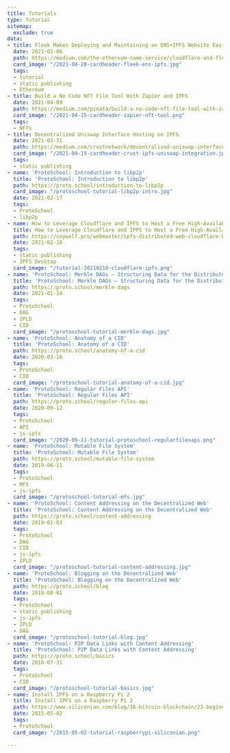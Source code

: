 ```yaml
---
title: Tutorials
type: Tutorial
sitemap:
  exclude: true
data:
- title: Fleek Makes Deploying and Maintaining an ENS+IPFS Website Easier than Ever
  date: 2021-02-06
  path: https://medium.com/the-ethereum-name-service/cloudflare-and-fleek-make-ens-ipfs-site-deployment-as-easy-as-ever-262c990a7514
  card_image: "/2021-04-20-cardheader-fleek-ens-ipfs.jpg"
  tags:
  - tutorial
  - static publishing
  - Ethereum
- title: Build a No Code NFT File Tool With Zapier and IPFS
  date: 2021-04-09
  path: https://medium.com/pinata/build-a-no-code-nft-file-tool-with-zapier-and-ipfs-9bd44a3b23b7
  card_image: "/2021-04-15-cardheader-zapier-nft-tool.png"
  tags:
  - NFTs
- title: Decentralized Uniswap Interface Hosting on IPFS
  date: 2021-03-31
  path: https://medium.com/crustnetwork/decentralized-uniswap-interface-hosting-on-ipfs-18a78d1209ac
  card_image: "/2021-04-15-cardheader-crust-ipfs-uniswap-integration.jpg"
  tags:
  - static publishing
- name: 'ProtoSchool: Introduction to libp2p'
  title: 'ProtoSchool: Introduction to libp2p'
  path: https://proto.school/introduction-to-libp2p
  card_image: "/protoschool-tutorial-libp2p-intro.jpg"
  date: 2021-02-17
  tags:
  - ProtoSchool
  - libp2p
- name: How to Leverage Cloudflare and IPFS to Host a Free High-Availability Site
  title: How to Leverage Cloudflare and IPFS to Host a Free High-Availability Site
  path: https://coywolf.pro/webmaster/ipfs-distributed-web-cloudflare-host-site/
  date: 2021-02-10
  tags:
  - static publishing
  - IPFS Desktop
  card_image: "/tutorial-20210210-cloudflare-ipfs.png"
- name: 'ProtoSchool: Merkle DAGs — Structuring Data for the Distributed Web'
  title: 'ProtoSchool: Merkle DAGs — Structuring Data for the Distributed Web'
  path: https://proto.school/merkle-dags
  date: 2021-01-14
  tags:
  - ProtoSchool
  - DAG
  - IPLD
  - CID
  card_image: "/protoschool-tutorial-merkle-dags.jpg"
- name: 'ProtoSchool: Anatomy of a CID'
  title: 'ProtoSchool: Anatomy of a CID'
  path: https://proto.school/anatomy-of-a-cid
  date: 2020-03-16
  tags:
  - ProtoSchool
  - CID
  card_image: "/protoschool-tutorial-anatomy-of-a-cid.jpg"
- name: 'ProtoSchool: Regular Files API'
  title: 'ProtoSchool: Regular Files API'
  path: https://proto.school/regular-files-api
  date: 2020-09-12
  tags:
  - ProtoSchool
  - API
  - js-ipfs
  card_image: "/2020-09-11-tutorial-protoschool-regularfilesapi.png"
- name: 'ProtoSchool: Mutable File System'
  title: 'ProtoSchool: Mutable File System'
  path: https://proto.school/mutable-file-system
  date: 2019-06-11
  tags:
  - ProtoSchool
  - MFS
  - js-ipfs
  card_image: "/protoschool-tutorial-mfs.jpg"
- name: 'ProtoSchool: Content Addressing on the Decentralized Web'
  title: 'ProtoSchool: Content Addressing on the Decentralized Web'
  path: https://proto.school/content-addressing
  date: 2019-01-03
  tags:
  - ProtoSchool
  - DAG
  - CID
  - js-ipfs
  - IPLD
  card_image: "/protoschool-tutorial-content-addressing.jpg"
- name: 'ProtoSchool: Blogging on the Decentralized Web'
  title: 'ProtoSchool: Blogging on the Decentralized Web'
  path: https://proto.school/blog
  date: 2018-08-01
  tags:
  - ProtoSchool
  - static publishing
  - js-ipfs
  - IPLD
  - DAG
  card_image: "/protoschool-tutorial-blog.jpg"
- name: 'ProtoSchool: P2P Data Links with Content Addressing'
  title: 'ProtoSchool: P2P Data Links with Content Addressing'
  path: https://proto.school/basics
  date: 2018-07-31
  tags:
  - ProtoSchool
  - CID
  card_image: "/protoschool-tutorial-basics.jpg"
- name: Install IPFS on a Raspberry Pi 2
  title: Install IPFS on a Raspberry Pi 2
  path: https://www.siliconian.com/blog/16-bitcoin-blockchain/23-beginner-s-guide-to-installing-ipfs-on-a-raspberry-pi-2
  date: 2015-05-02
  tags:
  - ProtoSchool
  card_image: "/2015-05-02-tutorial-raspberrypi-siliconian.png"

---
```

